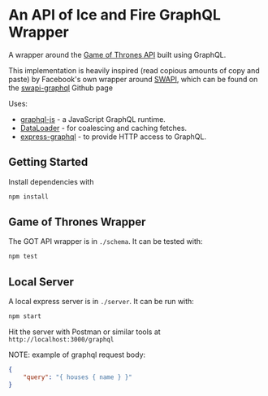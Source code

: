 An API of Ice and Fire GraphQL Wrapper
=====================

A wrapper around the [Game of Thrones API](http://anapioficeandfire.com) built using GraphQL.

This implementation is heavily inspired (read copious amounts of copy and paste) by Facebook's own wrapper around [SWAPI](http://swapi.co),
which can be found on the [swapi-graphql](https://github.com/graphql/swapi-graphql) Github page

Uses:

* [graphql-js](https://github.com/graphql/graphql-js) - a JavaScript GraphQL runtime.
* [DataLoader](https://github.com/facebook/dataloader) - for coalescing and caching fetches.
* [express-graphql](https://github.com/graphql/express-graphql) - to provide HTTP access to GraphQL.


## Getting Started

Install dependencies with

```sh
npm install
```

## Game of Thrones Wrapper

The GOT API wrapper is in `./schema`. It can be tested with:

```sh
npm test
```

## Local Server

A local express server is in `./server`. It can be run with:

```sh
npm start
```

Hit the server with Postman or similar tools at `http://localhost:3000/graphql`

NOTE: example of graphql request body:
```json
{
    "query": "{ houses { name } }"
}
```